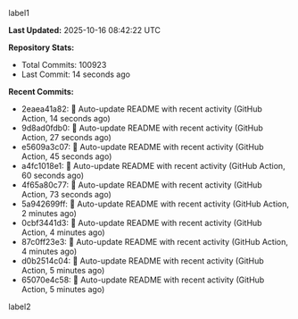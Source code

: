 
label1 
<!-- ACTIVITY_START -->
**Last Updated:** 2025-10-16 08:42:22 UTC

**Repository Stats:**
- Total Commits: 100923
- Last Commit: 14 seconds ago

**Recent Commits:**
- 2eaea41a82: 🤖 Auto-update README with recent activity (GitHub Action, 14 seconds ago)
- 9d8ad0fdb0: 🤖 Auto-update README with recent activity (GitHub Action, 27 seconds ago)
- e5609a3c07: 🤖 Auto-update README with recent activity (GitHub Action, 45 seconds ago)
- a4fc1018e1: 🤖 Auto-update README with recent activity (GitHub Action, 60 seconds ago)
- 4f65a80c77: 🤖 Auto-update README with recent activity (GitHub Action, 73 seconds ago)
- 5a942699ff: 🤖 Auto-update README with recent activity (GitHub Action, 2 minutes ago)
- 0cbf3441d3: 🤖 Auto-update README with recent activity (GitHub Action, 4 minutes ago)
- 87c0ff23e3: 🤖 Auto-update README with recent activity (GitHub Action, 4 minutes ago)
- d0b2514c04: 🤖 Auto-update README with recent activity (GitHub Action, 5 minutes ago)
- 65070e4c58: 🤖 Auto-update README with recent activity (GitHub Action, 5 minutes ago)
<!-- ACTIVITY_END -->

label2
